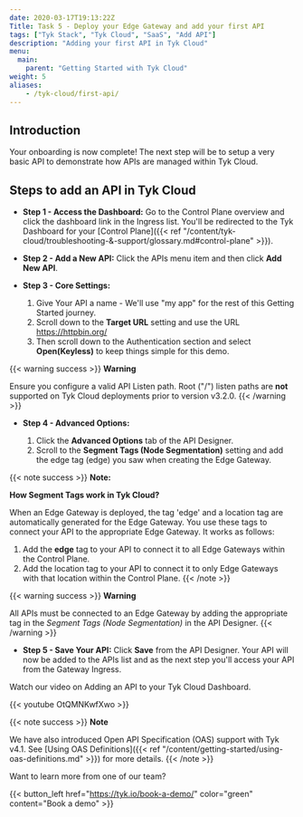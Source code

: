 ```yaml
---
date: 2020-03-17T19:13:22Z
Title: Task 5 - Deploy your Edge Gateway and add your first API
tags: ["Tyk Stack", "Tyk Cloud", "SaaS", "Add API"]
description: "Adding your first API in Tyk Cloud"
menu:
  main:
    parent: "Getting Started with Tyk Cloud"
weight: 5
aliases:
    - /tyk-cloud/first-api/
---
```


## Introduction

Your onboarding is now complete! The next step will be to setup a very basic API to demonstrate how APIs are managed within Tyk Cloud.

## Steps to add an API in Tyk Cloud

* **Step 1 - Access the Dashboard:** Go to the Control Plane overview and click the dashboard link in the Ingress list. You'll be redirected to the Tyk Dashboard for your [Control Plane]({{< ref "/content/tyk-cloud/troubleshooting-&-support/glossary.md#control-plane" >}}).
* **Step 2 - Add a New API:** Click the APIs menu item and then click **Add New API**.
* **Step 3 - Core Settings:**

  1. Give Your API a name - We'll use "my app" for the rest of this Getting Started journey.
  2. Scroll down to the **Target URL** setting and use the URL https://httpbin.org/
  3. Then scroll down to the Authentication section and select **Open(Keyless)** to keep things simple for this demo.

{{< warning success >}}
**Warning**
  
Ensure you configure a valid API Listen path.  Root ("/") listen paths are **not** supported on Tyk Cloud deployments prior to version v3.2.0.
{{< /warning >}}

* **Step 4 - Advanced Options:**

  1. Click the **Advanced Options** tab of the API Designer.
  2. Scroll to the **Segment Tags (Node Segmentation)** setting and add the edge tag (edge) you saw when creating the Edge Gateway.

{{< note success >}}
**Note:**

**How Segment Tags work in Tyk Cloud?**

When an Edge Gateway is deployed, the tag 'edge' and a location tag are automatically generated for the Edge Gateway. You use these tags to connect your API to the appropriate Edge Gateway. It works as follows:

1. Add the **edge** tag to your API to connect it to all Edge Gateways within the Control Plane.
2. Add the location tag to your API to connect it to only Edge Gateways with that location within the Control Plane.
{{< /note >}}

{{< warning success >}}
**Warning**
  
All APIs must be connected to an Edge Gateway by adding the appropriate tag in the *Segment Tags (Node Segmentation)* in the API Designer.
{{< /warning >}}

* **Step 5 - Save Your API:** Click **Save** from the API Designer. Your API will now be added to the APIs list and as the next step you'll access your API from the Gateway Ingress.

Watch our video on Adding an API to your Tyk Cloud Dashboard.

{{< youtube OtQMNKwfXwo >}}

{{< note success >}}
**Note**

We have also introduced Open API Specification (OAS) support with Tyk v4.1. See [Using OAS Definitions]({{< ref "/content/getting-started/using-oas-definitions.md" >}}) for more details.
{{< /note >}}

Want to learn more from one of our team?

{{< button_left href="https://tyk.io/book-a-demo/" color="green" content="Book a demo" >}}